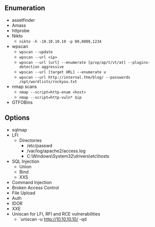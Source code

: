 ## Enumeration
- assetfinder
- Amass
- httprobe
- Nikto
  - `nikto -h -10.10.10.10 -p 80,8080,1234`
- wpscan
  - `wpscan --update`
  - `wpscan --url <ip>`
  - `wpscan --url [url] --enumerate [p/vp/ap/t/vt/at] --plugins-detection aggressive`
  - `wpscan --url [target URL] --enumerate u`
  - `wpscan --url http://internal.thm/blog/ --passwords /opt/wordlists/rockyou.txt`
- nmap scans
  - `nmap --script=http-enum <host>`
  - `nmap --script=http-vuln* $ip`
- GTFOBins

## Options
- sqlmap
- LFI
  - Directories
    - /etc/passwd
    - /var/log/apache2/access.log
    - C:\Windows\System32\drivers\etc\hosts
- SQL Injection
  - Union
  - Bind
  - XXS
- Command Injection
- Broken Access Control
- File Upload
- Auth
- IDOR
- XXE
- Uniscan for LFI, RFI and RCE vulnerabilities
  - `uniscan -u http://10.10.10.10/ -qd
